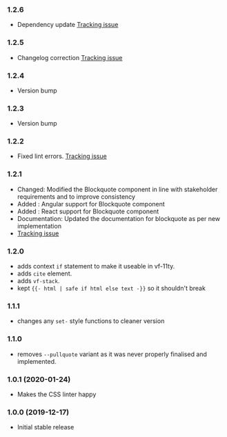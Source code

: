 ### 1.2.6

* Dependency update [Tracking issue](https://github.com/visual-framework/vf-core/issues/1647)

### 1.2.5

* Changelog correction [Tracking issue](https://github.com/visual-framework/vf-core/issues/2035)

### 1.2.4

* Version bump

### 1.2.3

* Version bump

### 1.2.2

* Fixed lint errors. [Tracking issue](https://github.com/visual-framework/vf-core/issues/1935)

### 1.2.1

* Changed: Modified the Blockquote  component in line with stakeholder requirements and to improve consistency
* Added : Angular support for Blockquote component
* Added : React support for Blockquote component
* Documentation: Updated the documentation for blockquote as per new implementation
* [Tracking issue](https://github.com/visual-framework/vf-core/issues/1945)

### 1.2.0

* adds context `if` statement to make it useable in vf-11ty.
* adds `cite` element.
* adds `vf-stack`.
* kept `{{- html | safe if html else text -}}` so it shouldn't break

### 1.1.1

* changes any `set-` style functions to cleaner version

### 1.1.0

* removes `--pullquote` variant as it was never properly finalised and implemented.

### 1.0.1 (2020-01-24)

* Makes the CSS linter happy

### 1.0.0 (2019-12-17)

* Initial stable release
